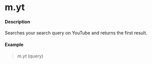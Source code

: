 # m.yt

#### Description

Searches your search query on YouTube and returns the first result.

#### Example

> m.yt (query)
